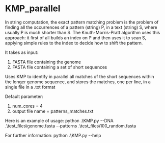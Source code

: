 # KMP_parallel

 In string computation, the exact pattern matching problem is the problem of 
finding all the occurrences of a pattern (string) P, in a text (string) S, where usually P is much 
shorter than S.
The Knuth-Morris-Pratt algorithm uses this approach: it first of all builds an index on P and then 
uses it to scan S, applying simple rules to the index to decide how to shift the pattern.

It takes as input:
1) FASTA file containing the genome
2) FASTA file containing a set of short sequences

Uses KMP to identify in parallel all matches of the short sequences 
within the longer genome sequence, and stores the matches, one per line, in a single file in 
a .txt format

Default parameter:
1) num_cores = 4
2) output file name = patterns_matches.txt


Here is an example of usage: python .\KMP.py --DNA .\test_files\genome.fasta --patterns .\test_files\100_random.fasta


For further information: python .\KMP.py --help 
